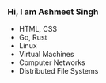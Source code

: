 ### Hi, I am Ashmeet Singh
- HTML, CSS
- Go, Rust
- Linux
- Virtual Machines
- Computer Networks
- Distributed File Systems
